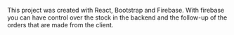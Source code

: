 
This project was created with React, Bootstrap and Firebase. With firebase you can have control over the stock in the backend and the follow-up of the orders that are made from the client.
